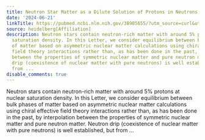 ```yaml
---
title: Neutron Star Matter as a Dilute Solution of Protons in Neutrons
date: '2024-06-21'
linkTitle: https://pubmed.ncbi.nlm.nih.gov/38905655/?utm_source=curl&utm_medium=rss&utm_campaign=pubmed-2&utm_content=1FakS-2QOkCT8HsMOQP1bCRQ4YzyumYOmxmF0moLsQ3dFB1E9V&fc=20220326224207&ff=20240622182948&v=2.18.0.post9+e462414
source: heidelberg[Affiliation]
description: Neutron stars contain neutron-rich matter with around 5% protons at nuclear
  saturation density. In this Letter, we consider equilibrium between bulk phases
  of matter based on asymmetric nuclear matter calculations using chiral effective
  field theory interactions rather than, as has been done in the past, by interpolation
  between the properties of symmetric nuclear matter and pure neutron matter. Neutron
  drip (coexistence of nuclear matter with pure neutrons) is well established, but
  from ...
disable_comments: true
---
```

Neutron stars contain neutron-rich matter with around 5% protons at nuclear saturation density. In this Letter, we consider equilibrium between bulk phases of matter based on asymmetric nuclear matter calculations using chiral effective field theory interactions rather than, as has been done in the past, by interpolation between the properties of symmetric nuclear matter and pure neutron matter. Neutron drip (coexistence of nuclear matter with pure neutrons) is well established, but from ...